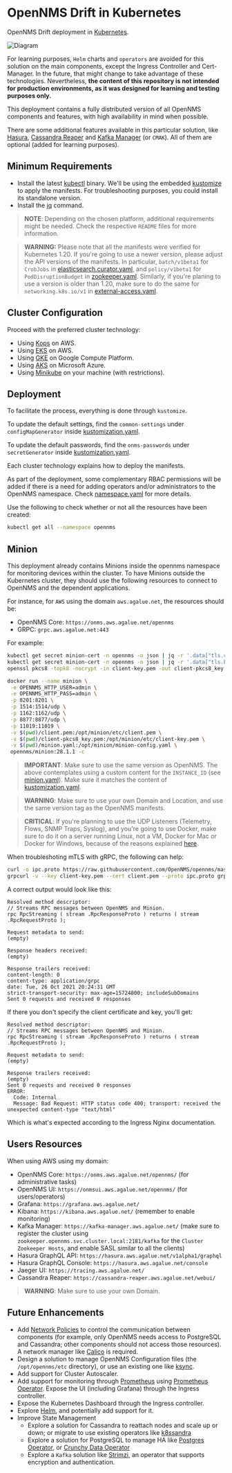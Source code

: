 # OpenNMS Drift in Kubernetes

OpenNMS Drift deployment in [Kubernetes](https://kubernetes.io/).

![Diagram](diagram.png)

For learning purposes, `Helm` charts and `operators` are avoided for this solution on the main components, except the Ingress Controller and Cert-Manager. In the future, that might change to take advantage of these technologies. Nevertheless, **the content of this repository is not intended for production environments, as it was designed for learning and testing purposes only.**

This deployment contains a fully distributed version of all OpenNMS components and features, with high availability in mind when possible.

There are some additional features available in this particular solution, like [Hasura](https://hasura.io/), [Cassandra Reaper](http://cassandra-reaper.io/) and [Kafka Manager](https://github.com/yahoo/CMAK) (or `CMAK`). All of them are optional (added for learning purposes).

## Minimum Requirements

* Install the latest [kubectl](https://kubernetes.io/docs/tasks/tools/install-kubectl/) binary. We'll be using the embedded [kustomize](https://kustomize.io/) to apply the manifests. For troubleshooting purposes, you could install its standalone version.
* Install the [jq](https://stedolan.github.io/jq/) command.

> **NOTE**: Depending on the chosen platform, additional requirements might be needed. Check the respective `README` files for more information.

> **WARNING:** Please note that all the manifests were verified for Kubernetes 1.20. If you're going to use a newer version, please adjust the API versions of the manifests. In particular, `batch/v1beta1` for `CrobJobs` in [elasticsearch.curator.yaml](manifests/elasticsearch.curator.yaml), and `policy/v1beta1` for `PodDisruptionBudget` in [zookeeper.yaml](manifests/zookeeper.yaml). Similarly, if you're planing to use a version is older than 1.20, make sure to do the same for `networking.k8s.io/v1` in [external-access.yaml](manifests/external-access.yaml).

## Cluster Configuration

Proceed with the preferred cluster technology:

* Using [Kops](README.kops.md) on AWS.
* Using [EKS](README.eks.md) on AWS.
* Using [GKE](README.gce.md) on Google Compute Platform.
* Using [AKS](README.azure.md) on Microsoft Azure.
* Using [Minikube](README.minikube.md) on your machine (with restrictions).

## Deployment

To facilitate the process, everything is done through `kustomize`.

To update the default settings, find the `common-settings` under `configMapGenerator` inside [kustomization.yaml](manifests/kustomization.yaml).

To update the default passwords, find the `onms-passwords` under `secretGenerator` inside [kustomization.yaml](manifests/kustomization.yaml).

Each cluster technology explains how to deploy the manifests.

As part of the deployment, some complementary RBAC permissions will be added if there is a need for adding operators and/or administrators to the OpenNMS namespace. Check [namespace.yaml](manifests/namespace.yaml) for more details.

Use the following to check whether or not all the resources have been created:

```bash
kubectl get all --namespace opennms
```

## Minion

This deployment already contains Minions inside the opennms namespace for monitoring devices within the cluster. To have Minions outside the Kubernetes cluster, they should use the following resources to connect to OpenNMS and the dependent applications.

For instance, for `AWS` using the domain `aws.agalue.net`, the resources should be:

* OpenNMS Core: `https://onms.aws.agalue.net/opennms`
* GRPC: `grpc.aws.agalue.net:443`

For example:

```bash
kubectl get secret minion-cert -n opennms -o json | jq -r '.data["tls.crt"]' | base64 --decode > client.pem
kubectl get secret minion-cert -n opennms -o json | jq -r '.data["tls.key"]' | base64 --decode > client-key.pem
openssl pkcs8 -topk8 -nocrypt -in client-key.pem -out client-pkcs8_key.pem

docker run --name minion \
 -e OPENNMS_HTTP_USER=admin \
 -e OPENNMS_HTTP_PASS=admin \
 -p 8201:8201 \
 -p 1514:1514/udp \
 -p 1162:1162/udp \
 -p 8877:8877/udp \
 -p 11019:11019 \
 -v $(pwd)/client.pem:/opt/minion/etc/client.pem \
 -v $(pwd)/client-pkcs8_key.pem:/opt/minion/etc/client-key.pem \
 -v $(pwd)/minion.yaml:/opt/minion/minion-config.yaml \
 opennms/minion:28.1.1 -c
```

> **IMPORTANT**: Make sure to use the same version as OpenNMS. The above contemplates using a custom content for the `INSTANCE_ID` (see [minion.yaml](minion.yaml)). Make sure it matches the content of [kustomization.yaml](manifests/kustomization.yaml).

> **WARNING**: Make sure to use your own Domain and Location, and use the same version tag as the OpenNMS manifests.

> **CRITICAL**: If you're planning to use the UDP Listeners (Telemetry, Flows, SNMP Traps, Syslog), and you're going to use Docker, make sure to do it on a server running Linux, not a VM, Docker for Mac or Docker for Windows, because of the reasons explained [here](https://opennms.discourse.group/t/running-in-docker-and-receiving-flows-traps-or-syslog-messages-over-udp/1103).

When troubleshoting mTLS with gRPC, the following can help:

```bash
curl -o ipc.proto https://raw.githubusercontent.com/OpenNMS/opennms/master/core/ipc/grpc/common/src/main/proto/ipc.proto 2>/dev/null
grpcurl -v --key client-key.pem --cert client.pem --proto ipc.proto grpc.aws.agalue.net:443 OpenNMSIpc/RpcStreaming
```

A correct output would look like this:

```
Resolved method descriptor:
// Streams RPC messages between OpenNMS and Minion.
rpc RpcStreaming ( stream .RpcResponseProto ) returns ( stream .RpcRequestProto );

Request metadata to send:
(empty)

Response headers received:
(empty)

Response trailers received:
content-length: 0
content-type: application/grpc
date: Tue, 26 Oct 2021 20:24:31 GMT
strict-transport-security: max-age=15724800; includeSubDomains
Sent 0 requests and received 0 responses
```

If there you don't specify the client certificate and key, you'll get:

```
Resolved method descriptor:
// Streams RPC messages between OpenNMS and Minion.
rpc RpcStreaming ( stream .RpcResponseProto ) returns ( stream .RpcRequestProto );

Request metadata to send:
(empty)

Response trailers received:
(empty)
Sent 0 requests and received 0 responses
ERROR:
  Code: Internal
  Message: Bad Request: HTTP status code 400; transport: received the unexpected content-type "text/html"
```

Which is what's expected according to the Ingress Nginx documentation.

## Users Resources

When using AWS using my domain:

* OpenNMS Core: `https://onms.aws.agalue.net/opennms/` (for administrative tasks)
* OpenNMS UI: `https://onmsui.aws.agalue.net/opennms/` (for users/operators)
* Grafana: `https://grafana.aws.agalue.net/`
* Kibana: `https://kibana.aws.agalue.net/` (remember to enable monitoring)
* Kafka Manager: `https://kafka-manager.aws.agalue.net/` (make sure to register the cluster using `zookeeper.opennms.svc.cluster.local:2181/kafka` for the `Cluster Zookeeper Hosts`, and enable SASL similar to all the clients)
* Hasura GraphQL API: `https://hasura.aws.agalue.net/v1alpha1/graphql`
* Hasura GraphQL Console: `https://hasura.aws.agalue.net/console`
* Jaeger UI: `https://tracing.aws.agalue.net/`
* Cassandra Reaper: `https://cassandra-reaper.aws.agalue.net/webui/`

> **WARNING**: Make sure to use your own Domain.

## Future Enhancements

* Add [Network Policies](https://kubernetes.io/docs/concepts/services-networking/network-policies/) to control the communication between components (for example, only OpenNMS needs access to PostgreSQL and Cassandra; other components should not access those resources). A network manager like [Calico](https://www.projectcalico.org) is required.
* Design a solution to manage OpenNMS Configuration files (the `/opt/opennms/etc` directory), or use an existing one like [ksync](https://ksync.github.io/ksync/).
* Add support for Cluster Autoscaler.
* Add support for monitoring through [Prometheus](https://prometheus.io) using [Prometheus Operator](https://coreos.com/operators/prometheus/docs/latest/). Expose the UI (including Grafana) through the Ingress controller.
* Expose the Kubernetes Dashboard through the Ingress controller.
* Explore [Helm](https://helm.sh), and potentially add support for it.
* Improve State Management
    * Explore a solution for Cassandra to reattach nodes and scale up or down; or migrate to use existing operators like [k8ssandra](https://k8ssandra.io/)
    * Explore a solution for PostgreSQL to manage HA like [Postgres Operator](postgres-operator.readthedocs.io), or [Crunchy Data Operator](https://crunchydata.github.io/postgres-operator/)
    * Explore a `Kafka` solution like [Strimzi](https://strimzi.io/), an operator that supports encryption and authentication.
